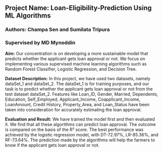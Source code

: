 <p> <b><h2>Project Name: Loan-Eligibility-Prediction Using ML Algorithms</h2></b></p>
<p> <b><h3>Authors: Champa Sen and Sumilata Tripura</h3></p></b>
<p> <b><h3>Supervised by MD Mynoddin</h3></p></b>

<p><b>Aim:</b> Our concentration is on developing a more sustainable model that predicts whether the applicant gets loan approval or not. We focus on implementing various supervised machine learning algorithms such as Random Forest Classifier, Logistic Regression, and Decision Tree.</p>

<p><b>Dataset Description:</b> In this project, we have used two datasets, namely dataSet_1 and dataSet_2. The dataSet_1 is for training purposes, and our task is to predict whether the applicant gets loan approval or not from the test dataset dataSet_2. Features like Loan_ID, Gender, Married, Dependents, Education, Self_Employed, Applicant_Income, Coapplicant_Income, LoanAmount, Credit History, Property_Area, and Loan_Status have been taken into consideration for accurately estimating the loan approval.<p>

<p><b>Evaluation and Result:</b> We have trained the model first and then evaluated it. We find that all these algorithms can predict loan approval. The outcome is compared on the basis of the R² score. The best performance was achieved by the logistic regression model, with DT-72.97%, LR-85.36%, and RF-73.64%. The prediction made by the algorithms will help the farmers to know if the applicant gets loan approval or not.</p>
